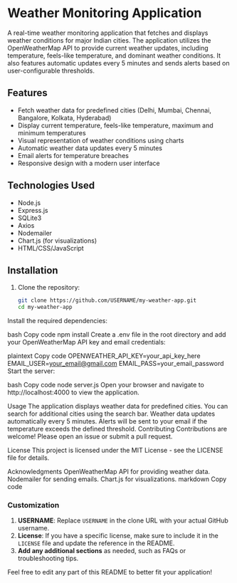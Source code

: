 # Weather Monitoring Application

A real-time weather monitoring application that fetches and displays weather conditions for major Indian cities. The application utilizes the OpenWeatherMap API to provide current weather updates, including temperature, feels-like temperature, and dominant weather conditions. It also features automatic updates every 5 minutes and sends alerts based on user-configurable thresholds.

## Features

- Fetch weather data for predefined cities (Delhi, Mumbai, Chennai, Bangalore, Kolkata, Hyderabad)
- Display current temperature, feels-like temperature, maximum and minimum temperatures
- Visual representation of weather conditions using charts
- Automatic weather data updates every 5 minutes
- Email alerts for temperature breaches
- Responsive design with a modern user interface

## Technologies Used

- Node.js
- Express.js
- SQLite3
- Axios
- Nodemailer
- Chart.js (for visualizations)
- HTML/CSS/JavaScript

## Installation

1. Clone the repository:

   ```bash
   git clone https://github.com/USERNAME/my-weather-app.git
   cd my-weather-app
Install the required dependencies:

bash
Copy code
npm install
Create a .env file in the root directory and add your OpenWeatherMap API key and email credentials:

plaintext
Copy code
OPENWEATHER_API_KEY=your_api_key_here
EMAIL_USER=your_email@gmail.com
EMAIL_PASS=your_email_password
Start the server:

bash
Copy code
node server.js
Open your browser and navigate to http://localhost:4000 to view the application.

Usage
The application displays weather data for predefined cities.
You can search for additional cities using the search bar.
Weather data updates automatically every 5 minutes.
Alerts will be sent to your email if the temperature exceeds the defined threshold.
Contributing
Contributions are welcome! Please open an issue or submit a pull request.

License
This project is licensed under the MIT License - see the LICENSE file for details.

Acknowledgments
OpenWeatherMap API for providing weather data.
Nodemailer for sending emails.
Chart.js for visualizations.
markdown
Copy code

### Customization

1. **USERNAME**: Replace `USERNAME` in the clone URL with your actual GitHub username.
2. **License**: If you have a specific license, make sure to include it in the `LICENSE` file and update the reference in the README.
3. **Add any additional sections** as needed, such as FAQs or troubleshooting tips.

Feel free to edit any part of this README to better fit your application!



